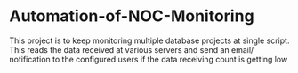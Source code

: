 # Automation-of-NOC-Monitoring
This project is to keep monitoring multiple database projects at single script. This reads the data received at various servers and send an email/ notification to the configured users if the data receiving count is getting low
